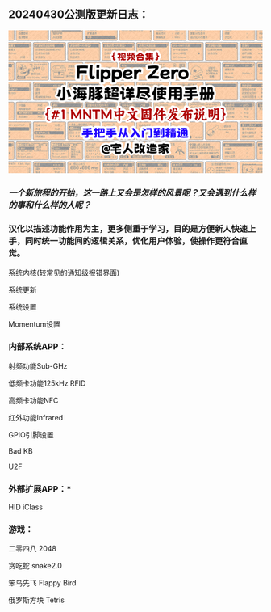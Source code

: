 20240430公测版更新日志：
-------------------------------------------------------------------------------------------
<a href="https://www.bilibili.com/video/BV1d1421X7uY" target="_blank"><img src="screenshot/Screenshot-001.png"></a>

<h3><i>一个新旅程的开始，这一路上又会是怎样的风景呢？又会遇到什么样的事和什么样的人呢？</i></h3>

<h3><b>汉化以描述功能作用为主，更多侧重于学习，目的是方便新人快速上手，同时统一功能间的逻辑关系，优化用户体验，使操作更符合直觉。</b></h3>

系统内核(较常见的通知级报错界面)

系统更新

系统设置

Momentum设置

<h3><b>内部系统APP：</b></h3>

射频功能Sub-GHz

低频卡功能125kHz RFID

高频卡功能NFC

红外功能Infrared

GPIO引脚设置

Bad KB

U2F

<h3><b>外部扩展APP：*</b></h3>

HID iClass

<h3><b>游戏：</b></h3>

二零四八 2048

贪吃蛇 snake2.0

笨鸟先飞 Flappy Bird

俄罗斯方块 Tetris
